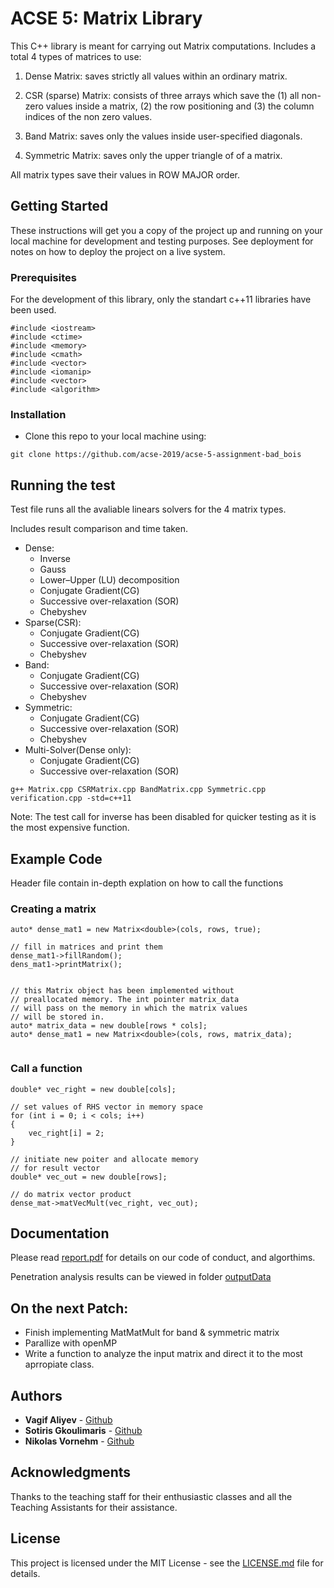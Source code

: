 # ACSE 5: Matrix Library

This C++ library is meant for carrying out Matrix computations. Includes a total 4 types of matrices to use:

1. Dense Matrix:
saves strictly all values within an ordinary matrix.

2. CSR (sparse) Matrix:
consists of three arrays which save the (1) all non-zero values inside a matrix, (2) the row positioning and (3) the column indices of the non zero values.

3. Band Matrix:
saves only the values inside user-specified diagonals.

4. Symmetric Matrix:
saves only the upper triangle of of a matrix. 

All matrix types save their values in ROW MAJOR order.


## Getting Started

These instructions will get you a copy of the project up and running on your local machine for development and testing purposes. See deployment for notes on how to deploy the project on a live system.

### Prerequisites

For the development of this library, only the standart c++11 libraries have been used.

```
#include <iostream>
#include <ctime>
#include <memory>
#include <cmath>
#include <vector>
#include <iomanip>
#include <vector>
#include <algorithm>
```

### Installation

- Clone this repo to your local machine using:

```
git clone https://github.com/acse-2019/acse-5-assignment-bad_bois
```

## Running the test

Test file runs all the avaliable linears solvers for the 4 matrix types.

Includes result comparison and time taken.

* Dense:
     * Inverse
     * Gauss
     * Lower–Upper (LU) decomposition 
     * Conjugate Gradient(CG) 
     * Successive over-relaxation (SOR)
     * Chebyshev
* Sparse(CSR):
     * Conjugate Gradient(CG) 
     * Successive over-relaxation (SOR)
     * Chebyshev
* Band:
     * Conjugate Gradient(CG) 
     * Successive over-relaxation (SOR)
     * Chebyshev
* Symmetric:
     * Conjugate Gradient(CG) 
     * Successive over-relaxation (SOR)
     * Chebyshev
* Multi-Solver(Dense only):
     * Conjugate Gradient(CG) 
     * Successive over-relaxation (SOR)

```
g++ Matrix.cpp CSRMatrix.cpp BandMatrix.cpp Symmetric.cpp verification.cpp -std=c++11
```

Note: The test call for inverse has been disabled for quicker testing as it is the most expensive function.

## Example Code

Header file contain in-depth explation on how to call the functions

### Creating a matrix 

```
auto* dense_mat1 = new Matrix<double>(cols, rows, true);

// fill in matrices and print them     
dense_mat1->fillRandom();
dens_mat1->printMatrix();


// this Matrix object has been implemented without
// preallocated memory. The int pointer matrix_data
// will pass on the memory in which the matrix values
// will be stored in.
auto* matrix_data = new double[rows * cols];
auto* dense_mat1 = new Matrix<double>(cols, rows, matrix_data);
  
```

### Call a function 

```
double* vec_right = new double[cols];

// set values of RHS vector in memory space
for (int i = 0; i < cols; i++)
{
    vec_right[i] = 2;
}

// initiate new poiter and allocate memory
// for result vector
double* vec_out = new double[rows];

// do matrix vector product
dense_mat->matVecMult(vec_right, vec_out);
```

## Documentation 

Please read [report.pdf](https://github.com/vagifaliyev/Matrix-Solver/blob/master/report.pdf) for details on our code of conduct, and algorthims.

Penetration analysis results can be viewed in folder [outputData](https://github.com/vagifaliyev/Matrix-Solver/tree/master/penetration/outputData)


## On the next Patch:

* Finish implementing MatMatMult for band & symmetric matrix 
* Parallize with openMP 
* Write a function to analyze the input matrix and direct it to the most aprropiate class.


## Authors

* **Vagif Aliyev** - [Github](https://github.com/vagifaliyev)
* **Sotiris Gkoulimaris** - [Github](https://github.com/hustic)
* **Nikolas Vornehm** - [Github](https://github.com/Mountiko)

## Acknowledgments

Thanks to the teaching staff for their enthusiastic classes and all the Teaching Assistants for their assistance.

## License

This project is licensed under the MIT License - see the [LICENSE.md](https://github.com/vagifaliyev/Matrix-Solver/blob/master/LICENSE) file for details.
